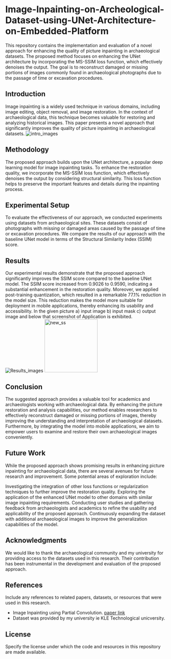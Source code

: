 # Image-Inpainting-on-Archeological-Dataset-using-UNet-Architecture-on-Embedded-Platform
This repository contains the implementation and evaluation of a novel approach for enhancing the quality of picture inpainting in archaeological datasets. The proposed method focuses on enhancing the UNet architecture by incorporating the MS-SSIM loss function, which effectively denoises the output. The goal is to reconstruct damaged or missing portions of images commonly found in archaeological photographs due to the passage of time or excavation procedures.

## Introduction
Image inpainting is a widely used technique in various domains, including image editing, object removal, and image restoration. In the context of archaeological data, this technique becomes valuable for restoring and analyzing historical images. This paper presents a novel approach that significantly improves the quality of picture inpainting in archaeological datasets.
![intro_images](https://github.com/fardinkhanz/Image-Inpainting-on-Archeological-Dataset-using-UNet-Architecture-on-Embedded-Platform/assets/89691395/a3da490e-7401-4b2f-8303-b043df8906ec)

## Methodology
The proposed approach builds upon the UNet architecture, a popular deep learning model for image inpainting tasks. To enhance the restoration quality, we incorporate the MS-SSIM loss function, which effectively denoises the output by considering structural similarity. This loss function helps to preserve the important features and details during the inpainting process.

## Experimental Setup
To evaluate the effectiveness of our approach, we conducted experiments using datasets from archaeological sites. These datasets consist of photographs with missing or damaged areas caused by the passage of time or excavation procedures. We compare the results of our approach with the baseline UNet model in terms of the Structural Similarity Index (SSIM) score.

## Results
Our experimental results demonstrate that the proposed approach significantly improves the SSIM score compared to the baseline UNet model. The SSIM score increased from 0.9026 to 0.9590, indicating a substantial enhancement in the restoration quality. Moreover, we applied post-training quantization, which resulted in a remarkable 77.1% reduction in the model size. This reduction makes the model more suitable for deployment in mobile applications, thereby enhancing its usability and accessibility. In the given picture a) input image b) input mask c) output image and below that screenshot of Application is exhibited.
![Results_images](https://github.com/fardinkhanz/Image-Inpainting-on-Archeological-Dataset-using-UNet-Architecture-on-Embedded-Platform/assets/89691395/c15c21a0-b43b-42ce-a9c6-571a2a6858e3)
<img width="166" alt="new_ss" src="https://github.com/fardinkhanz/Image-Inpainting-on-Archeological-Dataset-using-UNet-Architecture-on-Embedded-Platform/assets/89691395/f792df36-6200-418b-bbaf-f739f5e9f67e">

## Conclusion
The suggested approach provides a valuable tool for academics and archaeologists working with archaeological data. By enhancing the picture restoration and analysis capabilities, our method enables researchers to effectively reconstruct damaged or missing portions of images, thereby improving the understanding and interpretation of archaeological datasets. Furthermore, by integrating the model into mobile applications, we aim to empower users to examine and restore their own archaeological images conveniently.


## Future Work
While the proposed approach shows promising results in enhancing picture inpainting for archaeological data, there are several avenues for future research and improvement. Some potential areas of exploration include:

Investigating the integration of other loss functions or regularization techniques to further improve the restoration quality.
Exploring the application of the enhanced UNet model to other domains with similar image inpainting requirements.
Conducting user studies and gathering feedback from archaeologists and academics to refine the usability and applicability of the proposed approach.
Continuously expanding the dataset with additional archaeological images to improve the generalization capabilities of the model.
## Acknowledgments
We would like to thank the archaeological community and my university for providing access to the datasets used in this research. Their contribution has been instrumental in the development and evaluation of the proposed approach.

## References
Include any references to related papers, datasets, or resources that were used in this research.

* Image Inpainting using Partial Convolution. [paper link](https://arxiv.org/abs/2108.08791)
* Dataset was provided by my university ie KLE Technological unicversity.
## License
Specify the license under which the code and resources in this repository are made available.







